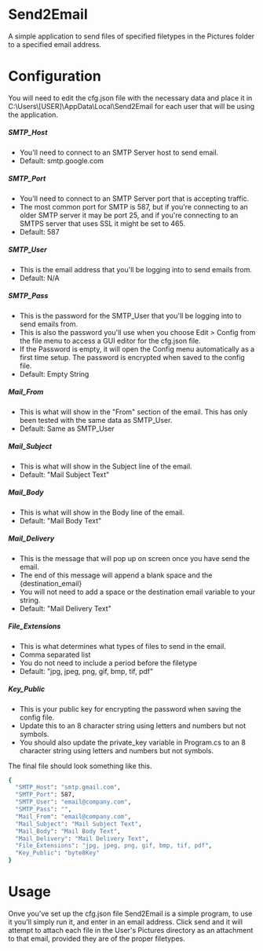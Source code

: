 # Send2Email
A simple application to send files of specified filetypes in the Pictures folder to a specified email address.
# Configuration
You will need to edit the cfg.json file with the necessary data and place it in
C:\Users\\[USER]\AppData\Local\Send2Email for each user that will be using the application.

##### SMTP_Host
* You'll need to connect to an SMTP Server host to send email.
* Default: smtp.google.com

##### SMTP_Port
* You'll need to connect to an SMTP Server port that is accepting traffic.
* The most common port for SMTP is 587, but if you're connecting to an older SMTP server it may be port 25, and if you're connecting to an SMTPS server that uses SSL it might be set to 465.
* Default: 587

##### SMTP_User
* This is the email address that you'll be logging into to send emails from.
* Default: N/A

##### SMTP_Pass
* This is the password for the SMTP_User that you'll be logging into to send emails from.
* This is also the password you'll use when you choose Edit > Config from the file menu to access a GUI editor for the cfg.json file. 
* If the Password is empty, it will open the Config menu automatically as a first time setup. The password is encrypted when saved to the config file.
* Default: Empty String

##### Mail_From
* This is what will show in the "From" section of the email. This has only been tested with the same data as SMTP_User.
* Default: Same as SMTP_User

##### Mail_Subject
* This is what will show in the Subject line of the email.
* Default: "Mail Subject Text"

##### Mail_Body
* This is what will show in the Body line of the email.
* Default: "Mail Body Text"

##### Mail_Delivery
* This is the message that will pop up on screen once you have send the email.
* The end of this message will append a blank space and the {destination_email}
* You will not need to add a space or the destination email variable to your string.
* Default: "Mail Delivery Text"

##### File_Extensions
* This is what determines what types of files to send in the email.
* Comma separated list
* You do not need to include a period before the filetype
* Default: "jpg, jpeg, png, gif, bmp, tif, pdf"

##### Key_Public
* This is your public key for encrypting the password when saving the config file.
* Update this to an 8 character string using letters and numbers but not symbols.
* You should also update the private_key variable in Program.cs to an 8 character string using letters and numbers but not symbols.


The final file should look something like this.
```sh
{
  "SMTP_Host": "smtp.gmail.com",
  "SMTP_Port": 587,
  "SMTP_User": "email@company.com",
  "SMTP_Pass": "",
  "Mail_From": "email@company.com",
  "Mail_Subject": "Mail Subject Text",
  "Mail_Body": "Mail Body Text",
  "Mail_Delivery": "Mail Delivery Text",
  "File_Extensions": "jpg, jpeg, png, gif, bmp, tif, pdf",
  "Key_Public": "byte8Key"
}
```

# Usage
Onve you've set up the cfg.json file Send2Email is a simple program, to use it you'll simply run it, and enter in an email address. Click send and it will attempt to attach each file in the User's Pictures directory as an attachment to that email, provided they are of the proper filetypes.





